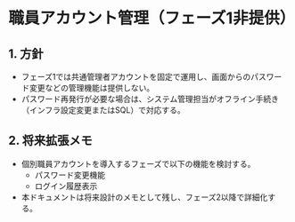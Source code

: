 # 職員アカウント管理（フェーズ1非提供）

## 1. 方針
- フェーズ1では共通管理者アカウントを固定で運用し、画面からのパスワード変更などの管理機能は提供しない。
- パスワード再発行が必要な場合は、システム管理担当がオフライン手続き（インフラ設定変更またはSQL）で対応する。

## 2. 将来拡張メモ
- 個別職員アカウントを導入するフェーズで以下の機能を検討する。
  - パスワード変更機能
  - ログイン履歴表示
- 本ドキュメントは将来設計のメモとして残し、フェーズ2以降で詳細化する。
